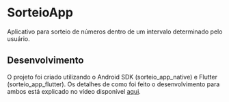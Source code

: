 # SorteioApp

Aplicativo para sorteio de números dentro de um intervalo determinado pelo usuário.

## Desenvolvimento

O projeto foi criado utilizando o Android SDK (sorteio_app_native) e Flutter (sorteio_app_flutter). 
Os detalhes de como foi feito o desenvolvimento para ambos está explicado no vídeo disponível [aqui]().
